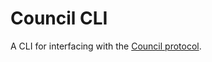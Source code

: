# Council CLI

A CLI for interfacing with the [Council protocol](https://github.com/delv-tech/council).
